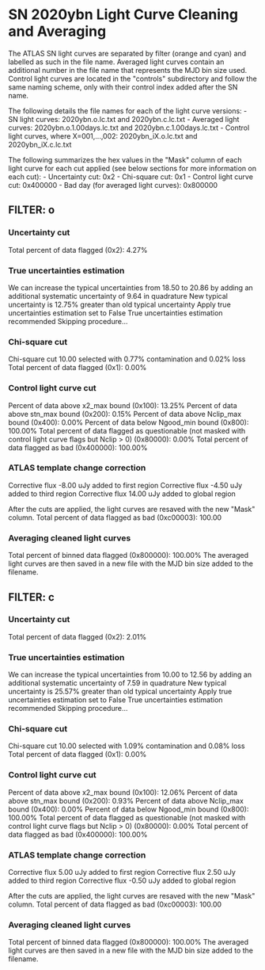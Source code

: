 # SN 2020ybn Light Curve Cleaning and Averaging

The ATLAS SN light curves are separated by filter (orange and cyan) and labelled as such in the file name. Averaged light curves contain an additional number in the file name that represents the MJD bin size used. Control light curves are located in the "controls" subdirectory and follow the same naming scheme, only with their control index added after the SN name.

The following details the file names for each of the light curve versions:
	- SN light curves: 2020ybn.o.lc.txt and 2020ybn.c.lc.txt
	- Averaged light curves: 2020ybn.o.1.00days.lc.txt and 2020ybn.c.1.00days.lc.txt
	- Control light curves, where X=001,...,002: 2020ybn_iX.o.lc.txt and 2020ybn_iX.c.lc.txt

The following summarizes the hex values in the "Mask" column of each light curve for each cut applied (see below sections for more information on each cut): 
	- Uncertainty cut: 0x2
	- Chi-square cut: 0x1
	- Control light curve cut: 0x400000
	- Bad day (for averaged light curves): 0x800000

## FILTER: o

### Uncertainty cut
Total percent of data flagged (0x2): 4.27%

### True uncertainties estimation
We can increase the typical uncertainties from 18.50 to 20.86 by adding an additional systematic uncertainty of 9.64 in quadrature
New typical uncertainty is 12.75% greater than old typical uncertainty
Apply true uncertainties estimation set to False
True uncertainties estimation recommended
Skipping procedure...

### Chi-square cut
Chi-square cut 10.00 selected with 0.77% contamination and 0.02% loss
Total percent of data flagged (0x1): 0.00%

### Control light curve cut
Percent of data above x2_max bound (0x100): 13.25%
Percent of data above stn_max bound (0x200): 0.15%
Percent of data above Nclip_max bound (0x400): 0.00%
Percent of data below Ngood_min bound (0x800): 100.00%
Total percent of data flagged as questionable (not masked with control light curve flags but Nclip > 0) (0x80000): 0.00%
Total percent of data flagged as bad (0x400000): 100.00%

### ATLAS template change correction
Corrective flux -8.00 uJy added to first region
Corrective flux -4.50 uJy added to third region
Corrective flux 14.00 uJy added to global region

After the cuts are applied, the light curves are resaved with the new "Mask" column.
Total percent of data flagged as bad (0xc00003): 100.00

### Averaging cleaned light curves
Total percent of binned data flagged (0x800000): 100.00%
The averaged light curves are then saved in a new file with the MJD bin size added to the filename.

## FILTER: c

### Uncertainty cut
Total percent of data flagged (0x2): 2.01%

### True uncertainties estimation
We can increase the typical uncertainties from 10.00 to 12.56 by adding an additional systematic uncertainty of 7.59 in quadrature
New typical uncertainty is 25.57% greater than old typical uncertainty
Apply true uncertainties estimation set to False
True uncertainties estimation recommended
Skipping procedure...

### Chi-square cut
Chi-square cut 10.00 selected with 1.09% contamination and 0.08% loss
Total percent of data flagged (0x1): 0.00%

### Control light curve cut
Percent of data above x2_max bound (0x100): 12.06%
Percent of data above stn_max bound (0x200): 0.93%
Percent of data above Nclip_max bound (0x400): 0.00%
Percent of data below Ngood_min bound (0x800): 100.00%
Total percent of data flagged as questionable (not masked with control light curve flags but Nclip > 0) (0x80000): 0.00%
Total percent of data flagged as bad (0x400000): 100.00%

### ATLAS template change correction
Corrective flux 5.00 uJy added to first region
Corrective flux 2.50 uJy added to third region
Corrective flux -0.50 uJy added to global region

After the cuts are applied, the light curves are resaved with the new "Mask" column.
Total percent of data flagged as bad (0xc00003): 100.00

### Averaging cleaned light curves
Total percent of binned data flagged (0x800000): 100.00%
The averaged light curves are then saved in a new file with the MJD bin size added to the filename.